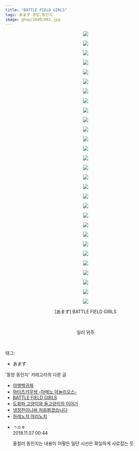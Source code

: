 ```yaml
---
title: "BATTLE FIELD GIRLS"
tags: あまず 동방_동인지
image: ghap/2640/001.jpg
---
```

<div class="article">
<p style="text-align: center; clear: none; float: none;"><img src="{{ site.nasurl }}/ghap/2640/001.jpg"/></p>
<p style="text-align: center; clear: none; float: none;"><img src="{{ site.nasurl }}/ghap/2640/002.jpg"/></p>
<p style="text-align: center; clear: none; float: none;"><img src="{{ site.nasurl }}/ghap/2640/003.jpg"/></p>
<p style="text-align: center; clear: none; float: none;"><img src="{{ site.nasurl }}/ghap/2640/004.jpg"/></p>
<p style="text-align: center; clear: none; float: none;"><img src="{{ site.nasurl }}/ghap/2640/005.jpg"/></p>
<p style="text-align: center; clear: none; float: none;"><img src="{{ site.nasurl }}/ghap/2640/006.jpg"/></p>
<p style="text-align: center; clear: none; float: none;"><img src="{{ site.nasurl }}/ghap/2640/007.jpg"/></p>
<p style="text-align: center; clear: none; float: none;"><img src="{{ site.nasurl }}/ghap/2640/008.jpg"/></p>
<p style="text-align: center; clear: none; float: none;"><img src="{{ site.nasurl }}/ghap/2640/009.jpg"/></p>
<p style="text-align: center; clear: none; float: none;"><img src="{{ site.nasurl }}/ghap/2640/010.jpg"/></p>
<p style="text-align: center; clear: none; float: none;"><img src="{{ site.nasurl }}/ghap/2640/011.jpg"/></p>
<p style="text-align: center; clear: none; float: none;"><img src="{{ site.nasurl }}/ghap/2640/012.jpg"/></p>
<p style="text-align: center; clear: none; float: none;"><img src="{{ site.nasurl }}/ghap/2640/013.jpg"/></p>
<p style="text-align: center; clear: none; float: none;"><img src="{{ site.nasurl }}/ghap/2640/014.jpg"/></p>
<p style="text-align: center; clear: none; float: none;"><img src="{{ site.nasurl }}/ghap/2640/015.jpg"/></p>
<p style="text-align: center; clear: none; float: none;"><img src="{{ site.nasurl }}/ghap/2640/016.jpg"/></p>
<p style="text-align: center; clear: none; float: none;"><img src="{{ site.nasurl }}/ghap/2640/017.jpg"/></p>
<p style="text-align: center; clear: none; float: none;"><img src="{{ site.nasurl }}/ghap/2640/018.jpg"/></p>
<p style="text-align: center; clear: none; float: none;"><img src="{{ site.nasurl }}/ghap/2640/019.jpg"/></p>
<p style="text-align: center; clear: none; float: none;"><img src="{{ site.nasurl }}/ghap/2640/020.jpg"/></p>
<p style="text-align: center; clear: none; float: none;"><img src="{{ site.nasurl }}/ghap/2640/021.jpg"/></p>
<p style="text-align: center; clear: none; float: none;"><img src="{{ site.nasurl }}/ghap/2640/022.jpg"/></p>
<p style="text-align: center; clear: none; float: none;"><img src="{{ site.nasurl }}/ghap/2640/023.jpg"/></p>
<p style="text-align: center; clear: none; float: none;"><img src="{{ site.nasurl }}/ghap/2640/024.jpg"/></p>
<p style="text-align: center; clear: none; float: none;"><img src="{{ site.nasurl }}/ghap/2640/025.jpg"/></p>
<p style="text-align: center; clear: none; float: none;"><img src="{{ site.nasurl }}/ghap/2640/026.jpg"/></p>
<p style="text-align: center; clear: none; float: none;"><img src="{{ site.nasurl }}/ghap/2640/027.jpg"/></p>
<p style="text-align: center; clear: none; float: none;"><img src="{{ site.nasurl }}/ghap/2640/028.jpg"/></p>
<p style="text-align: center; clear: none; float: none;"><img src="{{ site.nasurl }}/ghap/2640/029.jpg"/></p>
<p style="text-align: center; clear: none; float: none;">[あまず] BATTLE FIELD GIRLS</p>
<p style="text-align: center; clear: none; float: none;"><br/></p>
<p style="text-align: center; clear: none; float: none;">일러 위주</p>
<p><br/></p>
</div><div class="tagTrail">
<p>태그: </p>
<ul>
<li>あまず</li>
</ul>
</div><div class="another">
<p>'동방 동인지' 카테고리의 다른 글</p>
<ul>
<li><a href="/2016-10-19-ghap_2642">야행백귀제</a></li>
<li><a href="/2016-10-19-ghap_2641">와타츠키무쌍 -아메노 아눌리오스-</a></li>
<li><a href="/2016-10-19-ghap_2640">BATTLE FIELD GIRLS</a></li>
<li><a href="/2016-10-19-ghap_2639">도회파 고양이와 들고양이의 이야기</a></li>
<li><a href="/2016-10-19-ghap_2638">냉정한이나바 처음뵙겠습니다</a></li>
<li><a href="/2016-10-19-ghap_2637">하레노치 야리노치</a></li>
</ul>
</div><div class="cb_module cb_fluid">
<div class="cb_wrt cb_profile">
<div class="comment">
<ul>
<li class="cb_thumb_off" id="comment15368824">
<div class="cb_comment_area">
<div class="cb_info_area">
<div class="cb_section">
<span class="cb_nick_name">ㄱㅁㅎ</span>
</div>
<div class="cb_section">
<span class="cb_date">2018.11.07 00:44 </span>
</div>
</div>
<div class="cb_dsc_comment">
<p class="cb_dsc">
											올컬러 동인지는 내용이 어떻든 일단 시선은 확실하게 사로잡는 듯
										</p>
</div>
</div></li>
</ul>
</div>
</div><!-- commentList close -->
</div>